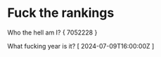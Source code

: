 # Fuck the rankings

Who the hell am I?
{ 7052228 }

What fucking year is it?
[ 2024-07-09T16:00:00Z ]
